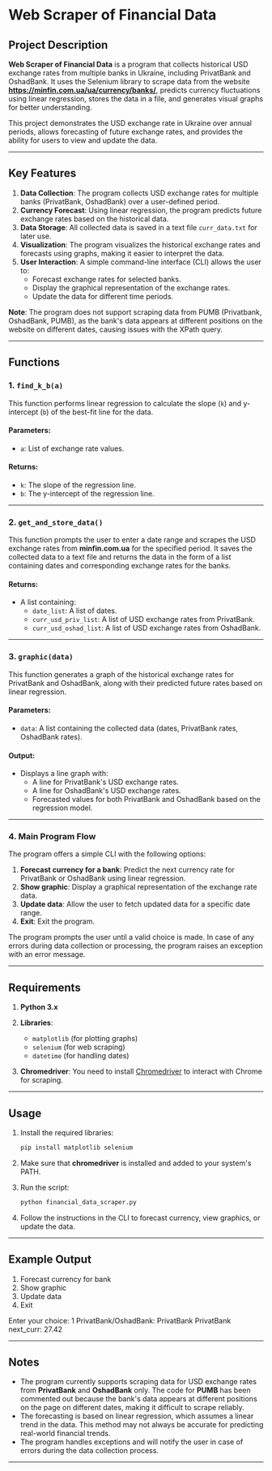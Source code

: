 # Web Scraper of Financial Data

## Project Description

**Web Scraper of Financial Data** is a program that collects historical USD exchange rates from multiple banks in Ukraine, including PrivatBank and OshadBank. It uses the Selenium library to scrape data from the website **https://minfin.com.ua/ua/currency/banks/**, predicts currency fluctuations using linear regression, stores the data in a file, and generates visual graphs for better understanding.

This project demonstrates the USD exchange rate in Ukraine over annual periods, allows forecasting of future exchange rates, and provides the ability for users to view and update the data.

---

## Key Features

1. **Data Collection**: The program collects USD exchange rates for multiple banks (PrivatBank, OshadBank) over a user-defined period.
2. **Currency Forecast**: Using linear regression, the program predicts future exchange rates based on the historical data.
3. **Data Storage**: All collected data is saved in a text file `curr_data.txt` for later use.
4. **Visualization**: The program visualizes the historical exchange rates and forecasts using graphs, making it easier to interpret the data.
5. **User Interaction**: A simple command-line interface (CLI) allows the user to:
   - Forecast exchange rates for selected banks.
   - Display the graphical representation of the exchange rates.
   - Update the data for different time periods.

**Note**: The program does not support scraping data from PUMB (Privatbank, OshadBank, PUMB), as the bank's data appears at different positions on the website on different dates, causing issues with the XPath query.

---

## Functions

### 1. `find_k_b(a)`

This function performs linear regression to calculate the slope (`k`) and y-intercept (`b`) of the best-fit line for the data.

#### Parameters:
- `a`: List of exchange rate values.

#### Returns:
- `k`: The slope of the regression line.
- `b`: The y-intercept of the regression line.

---

### 2. `get_and_store_data()`

This function prompts the user to enter a date range and scrapes the USD exchange rates from **minfin.com.ua** for the specified period. It saves the collected data to a text file and returns the data in the form of a list containing dates and corresponding exchange rates for the banks.

#### Returns:
- A list containing:
  - `date_list`: A list of dates.
  - `curr_usd_priv_list`: A list of USD exchange rates from PrivatBank.
  - `curr_usd_oshad_list`: A list of USD exchange rates from OshadBank.

---

### 3. `graphic(data)`

This function generates a graph of the historical exchange rates for PrivatBank and OshadBank, along with their predicted future rates based on linear regression.

#### Parameters:
- `data`: A list containing the collected data (dates, PrivatBank rates, OshadBank rates).

#### Output:
- Displays a line graph with:
  - A line for PrivatBank's USD exchange rates.
  - A line for OshadBank's USD exchange rates.
  - Forecasted values for both PrivatBank and OshadBank based on the regression model.

---

### 4. Main Program Flow

The program offers a simple CLI with the following options:
1. **Forecast currency for a bank**: Predict the next currency rate for PrivatBank or OshadBank using linear regression.
2. **Show graphic**: Display a graphical representation of the exchange rate data.
3. **Update data**: Allow the user to fetch updated data for a specific date range.
4. **Exit**: Exit the program.

The program prompts the user until a valid choice is made. In case of any errors during data collection or processing, the program raises an exception with an error message.

---

## Requirements

1. **Python 3.x**
2. **Libraries**:
   - `matplotlib` (for plotting graphs)
   - `selenium` (for web scraping)
   - `datetime` (for handling dates)

3. **Chromedriver**: You need to install [Chromedriver](https://sites.google.com/a/chromium.org/chromedriver/) to interact with Chrome for scraping.

---

## Usage

1. Install the required libraries:
    ```bash
    pip install matplotlib selenium
    ```

2. Make sure that **chromedriver** is installed and added to your system's PATH.

3. Run the script:
    ```bash
    python financial_data_scraper.py
    ```

4. Follow the instructions in the CLI to forecast currency, view graphics, or update the data.

---

## Example Output

1. Forecast currency for bank
2. Show graphic
3. Update data
4. Exit

Enter your choice: 1
PrivatBank/OshadBank: PrivatBank
PrivatBank next_curr: 27.42



---

## Notes

- The program currently supports scraping data for USD exchange rates from **PrivatBank** and **OshadBank** only. The code for **PUMB** has been commented out because the bank's data appears at different positions on the page on different dates, making it difficult to scrape reliably.
- The forecasting is based on linear regression, which assumes a linear trend in the data. This method may not always be accurate for predicting real-world financial trends.
- The program handles exceptions and will notify the user in case of errors during the data collection process.

---
